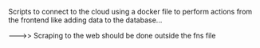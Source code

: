 Scripts to connect to the cloud using a docker file to perform actions from the frontend like adding data to the database... 

--->> Scraping to the web should be done outside the fns file